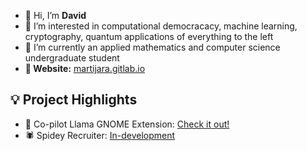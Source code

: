 - 👋 Hi, I’m **David**
- 👀 I’m interested in computational democracacy, machine learning, cryptography, quantum applications of everything to the left
- 🌱 I’m currently an applied mathematics and computer science undergraduate student
- **🔗 Website:** [martijara.gitlab.io](https://martijara.gitlab.io)

**💡 Project Highlights**
---
- 🦙 Co-pilot Llama GNOME Extension: [Check it out!](https://martijara.gitlab.io/Penguin-AI-Chatbot-for-GNOME/)
- 🕷️ Spidey Recruiter: [In-development](#)